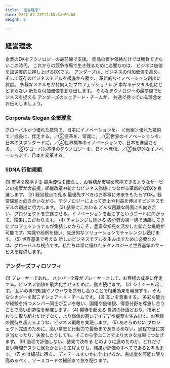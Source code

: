 ```yaml
---
title: "経営理念"
date: 2022-02-23T17:03:34+09:00
weight: 0
 
---
```

## 経営理念
企業のDXをテクノロジーの最前線で支援。
商品の質や価格だけでは勝負できないこの時代。
これからの競争市場で生き残るために必要なのは、
ビジネス価値を加速度的に押し上げるDXです。
アンダーズは、ビジネスの付加価値を高め、
そして既存のビジネスモデルを根底から覆す、
革新的なイノベーション創出に貢献。
多様なスキルをかね備えたプロフェッショナルが
単なるデジタル化にとどまらない
新たな付加価値を創り出します。
そんなテクノロジーの最前線でビジネスを捉える
アンダーズのシェアード・チームが、
共通で持っている理念をお伝えしましょう。

### Corporate Slogan 企業理念
グローバルかつ優れた技術で、日本にイノベーションを。
＜他案＞優れた技術で／成長に、伴走する。／②変革を、常識に。／③世界のイノベーションを、日本のスタンダードに。／④世界標準のイノベーションで、日本を進展させる。／⑥グローバル基準のテクノロジーを、日本へ発信。／⑦世界的なイノベーションで、日本を変革する。

### 5DNA 行動規範
(1)	市場を席捲する
競争優位を確立し、お客様が市場を席捲できるようなサービスの提案が大前提。組織改革や新たなビジネス価値につながる革新的なDXを推進します。
(2)	経営視点で見る
最優先すべきはお客様に未来をもたらすDX。経営課題と向き合いながら、テクノロジーによって売上や利益を伸ばすビジネスモデルの創出に尽力します。
(3)	結果にこだわる
どんな困難な局面にも向き合い、プロジェクトを完遂させる。イノベーションを起こすというゴールに向かって、結果にこだわります。
(4)	チャレンジし続ける
各分野の第一線で活躍してきたプロフェッショナルが集結したからこそ、豊富な知見を活かした新たな挑戦が可能です。常識や前例を疑い、先進的なソリューションでチャレンジし続けます。
(5)	世界基準で考える
新しいビジネスモデルを生み出すために必要なのは、グローバルな視点です。私たちは常に優れたテクノロジーと世界基準のサービスを提供します。

### アンダーズフィロソフィ
(1)	プレーヤーであれ。
メンバー全員がプレーヤーとして、お客様の成長に伴走する。ビジネス価値を最大化させるために、動き続けます。
(2)	シナジーを起こす。
互いの専門知識やノウハウを共有し合うことで相乗効果を発揮する。そんなシナジーを起こすシェアード・チームです。
(3)	互いを尊重する。
多彩な能力や経験を持つメンバー同士が互いを敬い、国籍や価値観、得意分野を尊重し合うことで高い創造性を発揮します。
(4)	期待を超える
当初の計画どおり、指示どおりに取り組むだけでなく、より価値の高いアイデアや提案を生み出す。お客様の期待を超えるような、ビジネス戦略を実現します。
(5)	あきらめない
プロジェクト完遂のために、高い意志と行動力で最後まであきらめない。過程で壁に突き当たったり、失敗したりしても、そこから学ぶことでより大きな成果につなげます。
(6)	過程で評価しない、結果で決める
どのように進めたのか、どれだけ長い時間デスクに居たかという工程よりも、結果が評価のすべてであると考えます。
(7)	神は細部に宿る。
ディテールをいかに仕上げるか。完成度を可能な限り高めるべく、ソースコードの細部まで気を配ります。